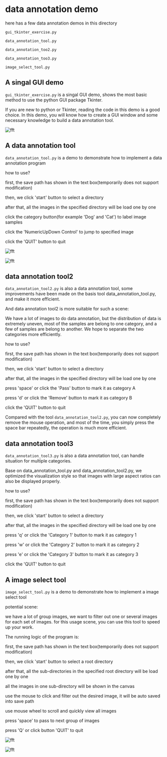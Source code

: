 # data annotation demo

here has a few data annotation demos in this directory

`gui_tkinter_exercise.py`

`data_annotation_tool.py`

`data_annotation_too2.py`

`data_annotation_too3.py`

`image_select_tool.py`

## A singal GUI demo

`gui_tkinter_exercise.py` is a singal GUI demo, shows the most basic method to use the python GUI package Tkinter.

If you are new to python or Tkinter, reading the code in this demo is a good choice. In this demo, you will know how to create a GUI window and some necessary knowledge to build a data annotation tool.

![fft](https://raw.githubusercontent.com/wiki/monkeyDemon/AI-Toolbox/readme_image/gui_exercise_1.png)


## A data annotation tool

`data_annotation_tool.py` is a demo to demonstrate how to implement a data annotation program

how to use?

first, the save path has shown in the text box(temporarily does not support modification)

then, we click 'start' button to select a directory

after that, all the images in the specified directory will be load one by one

click the category button(for example 'Dog' and 'Cat') to label image samples

click the 'NumericUpDown Control' to jump to specified image

click the 'QUIT' button to quit

![fft](https://raw.githubusercontent.com/wiki/monkeyDemon/AI-Toolbox/readme_image/data_annotation_1.png)

![fft](https://raw.githubusercontent.com/wiki/monkeyDemon/AI-Toolbox/readme_image/data_annotation_2.png)

## data annotation tool2

`data_annotation_tool2.py` is also a data annotation tool, some improvements have been made on the basis tool data_annotation_tool.py, and make it more efficient.

And data annotation tool2 is more suitable for such a scene:

We have a lot of images to do data annotation, but the distribution of data
is extremely uneven, most of the samples are belong to one category, and a few
of samples are belong to another. We hope to separate the two categories more efficiently.

how to use?

first, the save path has shown in the text box(temporarily does not support modification)

then, we click 'start' button to select a directory

after that, all the images in the specified directory will be load one by one

press 'space' or click the 'Pass' button to mark it as category A

press 'd' or click the 'Remove' button to mark it as category B

click the 'QUIT' button to quit

Compared with the tool `data_annotation_tool2.py`, you can now completely remove the mouse operation, and most of the time, you simply press the space bar repeatedly, the operation is much more efficient.

## data annotation tool3

`data_annotation_tool3.py` is also a data annotation tool, can handle situation for multiple categories.

Base on data_annotation_tool.py and data_annotation_tool2.py, we optimized the
visualization style so that images with large aspect ratios can also be
displayed properly.

how to use?

first, the save path has shown in the text box(temporarily does not support modification)

then, we click 'start' button to select a directory

after that, all the images in the specified directory will be load one by one

press 'q' or click the 'Category 1' button to mark it as category 1

press 'w' or click the 'Category 2' button to mark it as category 2

press 'e' or click the 'Category 3' button to mark it as category 3

click the 'QUIT' button to quit

## A image select tool

`image_select_tool.py` is a demo to demonstrate how to implement a image select tool

potential scene:

we have a lot of group images, we want to filter out one or several images for each set of images. for this usage scene, you can use this tool to speed up your work.

The running logic of the program is:

first, the save path has shown in the text box(temporarily does not support modification)

then, we click 'start' button to select a root directory

after that, all the sub-directories in the specified root directory will be load one by one

all the images in one sub-directory will be shown in the canvas

use the mouse to click and filter out the desired image, it will be auto saved into save path

use mouse wheel to scroll and quickly view all images

press 'space' to pass to next group of images

press 'Q' or click button 'QUIT' to quit

![fft](https://raw.githubusercontent.com/wiki/monkeyDemon/AI-Toolbox/readme_image/image_select_tool_1.png)

![fft](https://raw.githubusercontent.com/wiki/monkeyDemon/AI-Toolbox/readme_image/image_select_tool_2.png)
